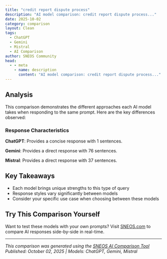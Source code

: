 ```yaml
---
title: "credit report dispute process"
description: "AI model comparison: credit report dispute process..."
date: 2025-10-02
category: comparison
layout: Clean
tags:
  - ChatGPT
  - Gemini
  - Mistral
  - AI Comparison
author: SNEOS Community
head:
  - - meta
    - name: description
      content: "AI model comparison: credit report dispute process..."
---
```


<ChatComparison
  title="credit report dispute process"
  prompt="credit report dispute process"
  :responses='{"ChatGPT": "Disputing an item on your credit report can be an important step if you believe there are inaccuracies or errors. Here’s a step-by-step guide on how to navigate the credit report dispute process:\n\n### Step 1: Obtain Your Credit Reports\n1. **Request Your Reports**: You can request a free copy of your credit report from each of the three major credit reporting agencies (Experian, TransUnion, and Equifax) once a year at AnnualCreditReport.com.\n2. **Review Your Reports**: Carefully go through your reports for any inaccuracies, errors, or unfamiliar accounts.\n\n### Step 2: Identify Discrepancies\n1. **Highlight Errors**: Note any mistakes you find, such as incorrect personal information, accounts that don’t belong to you, incorrectly reported payment histories, or accounts that are not updated.\n2. **Gather Evidence**: Collect any documentation that supports your claim, such as payment receipts, account statements, or correspondence with creditors.\n\n### Step 3: Dispute the Errors\n1. **Contact the Credit Bureau**: You can dispute errors directly with the credit reporting agency. Each bureau has its own process:\n - **Online**: You can submit a dispute through the website of the relevant credit bureau.\n - **By Mail**: Send a letter detailing the errors. Include your identifying information, a clear description of each item being disputed, and copies of supporting documentation.\n - **By Phone**: You can also call, but it’s usually better to submit in writing for documentation purposes.\n\n When submitting disputes, you may need to provide:\n - Your name and address\n - A statement identifying the items you disagree with\n - The basis for your disagreement\n - Copies of any relevant documentation\n\n2. **Contact the Creditor**: Notify the creditor that reported the inaccurate information. You can ask them to correct the information they provided to the credit bureau.\n\n### Step 4: Wait for Investigation\n1. **Investigation Period**: The credit bureau is required to investigate your dispute, typically within 30 days. They will contact the creditor to verify the information.\n2. **Response from Bureau**: Once the investigation is complete, the bureau will send you the results in writing and provide a free copy of your credit report if your dispute results in a change.\n\n### Step 5: Review the Outcome\n1. **Outcome Notification**: Check whether the disputed information was corrected or removed. If the outcome is favorable, ensure that it reflects on your credit report.\n2. **If Dispute is Not Resolved**: If you disagree with the outcome, you can add a statement of dispute to your credit report explaining your perspective. Additionally, you can dispute the item again or seek assistance from consumer protection agencies.\n\n### Step 6: Follow Up\n1. **Monitor Your Credit**: Keep an eye on your credit report and score to ensure that the corrections have been made.\n2. **Continue to Report Issues**: If you find other errors in the future, repeat this process as necessary.\n\n### Tips:\n- Keep copies of all correspondence sent and received.\n- Track your timelines and ensure that the credit bureau and creditor adhere to their response times.\n- Be concise and factual in your disputes to maintain clarity.\n\n### Important Resources\n- **Consumer Financial Protection Bureau (CFPB)**: Offers guides on understanding your credit report and dispute process.\n- **Federal Trade Commission (FTC)**: Provides information on credit reports and consumer rights.\n\nFollowing these steps can help ensure your credit report accurately reflects your credit history.", "Gemini": "The credit report dispute process allows you to challenge inaccurate or incomplete information on your credit reports from the three major credit bureaus: Equifax, Experian, and TransUnion. Here\u0027s a breakdown of the process:\n\n**1. Review Your Credit Reports:**\n\n* **Get Your Reports:** You are entitled to a free credit report from each of the three major credit bureaus once every 12 months through [AnnualCreditReport.com](https://www.annualcreditreport.com/). You can also get free reports if you\u0027ve been denied credit or have reason to believe your information has been misused.\n* **Examine Carefully:** Thoroughly review each report. Look for:\n * **Incorrect Personal Information:** Name, address, Social Security number, date of birth.\n * **Incorrect Account Information:** Incorrect credit limits, balances, payment history, dates an account was opened or closed.\n * **Accounts That Aren\u0027t Yours:** Accounts you don\u0027t recognize, which could be a sign of identity theft.\n * **Duplicate Accounts:** Multiple listings for the same account.\n * **Incorrect Public Records:** Bankruptcies, judgments, or liens that are inaccurate or don\u0027t belong to you.\n * **Outdated Information:** Negative information (late payments, collections) generally stays on your report for 7 years, and bankruptcies for 7-10 years, depending on the type. Check for items that should have been removed.\n\n**2. Gather Supporting Documentation:**\n\n* **Collect Evidence:** Gather any documents that support your dispute. This might include:\n * **Proof of Identity:** Driver\u0027s license, Social Security card.\n * **Proof of Address:** Utility bill, bank statement.\n * **Payment Records:** Canceled checks, bank statements, payment confirmations.\n * **Account Statements:** Original credit card statements, loan documents.\n * **Letters or Agreements:** Letters from creditors, settlement agreements.\n * **Police Reports:** If you\u0027re disputing identity theft.\n\n**3. File Your Dispute:**\n\n* **Choose a Method:** You can dispute inaccuracies with each credit bureau online, by mail, or sometimes by phone (though online or mail is generally preferred).\n * **Online:** Go to the credit bureau\u0027s website and follow their dispute process. You\u0027ll typically need to create an account.\n * **Mail:** Send a written dispute letter to the credit bureau.\n* **Craft Your Dispute Letter (if disputing by mail):** Your letter should include:\n * **Your Full Name:** As it appears on your credit report.\n * **Your Current Address:** And any addresses you\u0027ve lived at in the past two years.\n * **Your Date of Birth:**\n * **Your Social Security Number:**\n * **The Name of the Credit Bureau:** (Equifax, Experian, or TransUnion)\n * **The Account Number(s) or Specific Items You Are Disputing:** Clearly identify the incorrect information.\n * **A Detailed Explanation of Why You Believe the Information Is Inaccurate or Incomplete:** Be specific and concise. State your reasons clearly (e.g., \u0022This account does not belong to me,\u0022 \u0022I made the payment on time,\u0022 \u0022The balance is incorrect\u0022).\n * **Copies of Your Supporting Documentation:** **Never send originals.** Make clear copies of your documents.\n * **A Request for Correction or Deletion:** Specifically state what you want the credit bureau to do (e.g., \u0022Please remove this account from my credit report,\u0022 \u0022Please update the payment history to reflect on-time payments\u0022).\n * **Your Signature:**\n* **Credit Bureau Addresses:** Use these addresses for mailing disputes:\n * **Equifax:**\n Equifax Information Services LLC\n P.O. Box 740256\n Atlanta, GA 30374\n * **Experian:**\n Experian\n P.O. Box 4500\n Allen, TX 75013\n * **TransUnion:**\n TransUnion LLC\n P.O. Box 2000\n Chester, PA 19016\n\n**4. Credit Bureau Investigation:**\n\n* **The Credit Bureau\u0027s Role:** Once the credit bureau receives your dispute, they are required to investigate.\n* **Timeframe:** They generally have 30 days (sometimes extended to 45 days in certain circumstances) to investigate your dispute.\n* **Information Provider Verification:** The credit bureau will contact the information provider (e.g., the bank, credit card company, or collection agency) that reported the information you are disputing. The information provider must then verify the accuracy of the information.\n* **Results:** The credit bureau will notify you of the results of their investigation in writing.\n\n**5. Review the Results:**\n\n* **If the Information is Corrected or Deleted:** Great! Review your credit report again to ensure the changes have been made.\n* **If the Information is Verified as Accurate:** You have a few options:\n * **Re-dispute with Additional Information:** If you have new evidence that you didn\u0027t provide in your initial dispute, you can try disputing again.\n * **Contact the Information Provider Directly:** Contact the bank, credit card company, or collection agency that reported the information and try to resolve the issue directly with them. If they agree to correct the information, they will need to notify the credit bureaus.\n * **Add a Consumer Statement to Your Credit Report:** You can add a brief statement (usually 100-200 words) to your credit report explaining your side of the story. This won\u0027t change the information itself, but it will provide context for potential lenders.\n * **Consider Legal Action:** If you believe the information is still inaccurate and is causing you significant harm, you may want to consult with a lawyer.\n\n**Important Considerations:**\n\n* **Dispute Directly with Each Bureau:** You must file a dispute with each credit bureau that has the inaccurate information on your report. They don\u0027t automatically share information with each other.\n* **Be Patient:** The dispute process can take time. Keep records of all correspondence.\n* **Avoid Credit Repair Companies:** Be wary of credit repair companies that promise to fix your credit for a fee. You can do everything they do yourself for free. Many engage in questionable practices.\n* **Maintain Good Credit Habits:** While disputing errors, continue to make on-time payments and manage your credit responsibly. This will help improve your credit score.\n* **Keep Copies:** Keep copies of all documents and letters you send to the credit bureaus. Consider sending your letters via certified mail with return receipt requested to have proof of delivery.\n\nBy following these steps, you can effectively dispute inaccurate information on your credit reports and help ensure that your credit history is accurate and fair. Remember to be persistent and organized throughout the process.\n", "Mistral": "Disputing errors on your credit report is an important step to ensure the accuracy of your financial history. Here\u2019s a step-by-step guide to the credit report dispute process:\n\n### 1. Obtain Your Credit Report\n- **Request Your Report:** You are entitled to one free credit report from each of the three major credit bureaus (Equifax, Experian, and TransUnion) annually. You can obtain these reports from AnnualCreditReport.com.\n- **Review Your Report:** Carefully review your credit report for any inaccuracies, such as incorrect personal information, accounts that do not belong to you, incorrect payment history, or outdated information.\n\n### 2. Identify the Errors\n- **Highlight Inaccuracies:** Make a list of all the errors you find on your credit report. Be specific about what is incorrect and why.\n\n### 3. Gather Documentation\n- **Collect Evidence:** Gather any documents that support your dispute, such as bank statements, payment records, or letters from creditors.\n\n### 4. Write a Dispute Letter\n- **Address the Credit Bureau:** Write a letter to the credit bureau that issued the report with the error. Include your full name, address, and a clear explanation of the dispute.\n- **Include Documentation:** Attach copies of any supporting documents. Do not send originals.\n- **Request a Return Receipt:** Send your letter via certified mail with a return receipt requested to ensure it is received.\n\n### 5. Contact the Creditor\n- **Notify the Creditor:** In addition to contacting the credit bureau, you should also notify the creditor or information provider that reported the incorrect information.\n- **Provide Documentation:** Send a similar letter and supporting documents to the creditor.\n\n### 6. Wait for a Response\n- **Credit Bureau Investigation:** The credit bureau typically has 30 days to investigate your dispute. They will contact the creditor to verify the information.\n- **Creditor Response:** The creditor also has a responsibility to investigate and respond to the credit bureau.\n\n### 7. Review the Results\n- **Receive the Results:** The credit bureau will send you the results of the investigation. If the dispute is resolved in your favor, the credit bureau will update your credit report.\n- **Follow-Up:** If the dispute is not resolved in your favor, you can request that a statement of the dispute be included in your file and in future reports.\n\n### 8. Consider Additional Steps\n- **Re-Dispute:** If you are not satisfied with the outcome, you can re-dispute the item with additional documentation.\n- **File a Complaint:** If you believe the credit bureau or creditor is not handling your dispute properly, you can file a complaint with the Consumer Financial Protection Bureau (CFPB).\n\n### 9. Monitor Your Credit Report\n- **Regular Checks:** Continue to monitor your credit report regularly to ensure that the corrections have been made and that no new errors have appeared.\n\n### Tips for Success\n- **Be Thorough:** Provide as much detail and documentation as possible to support your dispute.\n- **Be Patient:** The dispute process can take time, so be patient and persistent.\n- **Keep Records:** Keep copies of all correspondence and documentation related to your dispute.\n\nBy following these steps, you can effectively dispute errors on your credit report and ensure that your financial history is accurately reflected."}' 
  published-date="12:10"
/>

## Analysis

This comparison demonstrates the different approaches each AI model takes when responding to the same prompt. Here are the key differences observed:

### Response Characteristics

**ChatGPT**: Provides a concise response with 1 sentences. 

**Gemini**: Provides a direct response with 76 sentences. 

**Mistral**: Provides a direct response with 37 sentences. 

## Key Takeaways

- Each model brings unique strengths to this type of query
- Response styles vary significantly between models
- Consider your specific use case when choosing between these models

## Try This Comparison Yourself

Want to test these models with your own prompts? Visit [SNEOS.com](https://sneos.com) to compare AI responses side-by-side in real-time.

---

*This comparison was generated using the [SNEOS AI Comparison Tool](https://sneos.com)*
*Published: October 02, 2025 | Models: ChatGPT, Gemini, Mistral*
